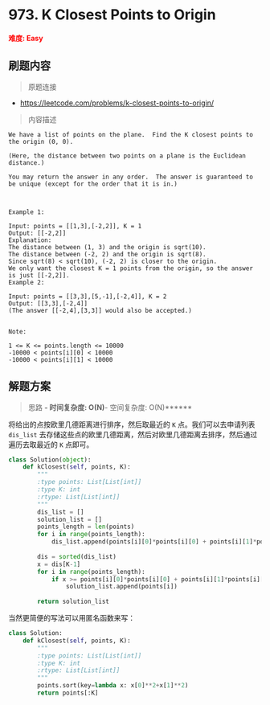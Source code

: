 # 973. K Closest Points to Origin

**<font color=red>难度: Easy</font>**

## 刷题内容

> 原题连接

- https://leetcode.com/problems/k-closest-points-to-origin/

> 内容描述

```
We have a list of points on the plane.  Find the K closest points to the origin (0, 0).

(Here, the distance between two points on a plane is the Euclidean distance.)

You may return the answer in any order.  The answer is guaranteed to be unique (except for the order that it is in.)

 

Example 1:

Input: points = [[1,3],[-2,2]], K = 1
Output: [[-2,2]]
Explanation: 
The distance between (1, 3) and the origin is sqrt(10).
The distance between (-2, 2) and the origin is sqrt(8).
Since sqrt(8) < sqrt(10), (-2, 2) is closer to the origin.
We only want the closest K = 1 points from the origin, so the answer is just [[-2,2]].
Example 2:

Input: points = [[3,3],[5,-1],[-2,4]], K = 2
Output: [[3,3],[-2,4]]
(The answer [[-2,4],[3,3]] would also be accepted.)
 

Note:

1 <= K <= points.length <= 10000
-10000 < points[i][0] < 10000
-10000 < points[i][1] < 10000
```

## 解题方案

> 思路
> ******- 时间复杂度: O(N)******- 空间复杂度: O(N)******



将给出的点按欧里几德距离进行排序，然后取最近的 `K` 点。我们可以去申请列表 `dis_list` 去存储这些点的欧里几德距离，然后对欧里几德距离去排序，然后通过遍历去取最近的 `K` 点即可。

```python
class Solution(object):
    def kClosest(self, points, K):
        """
        :type points: List[List[int]]
        :type K: int
        :rtype: List[List[int]]
        """
        dis_list = []
        solution_list = []
        points_length = len(points)
        for i in range(points_length):
            dis_list.append(points[i][0]*points[i][0] + points[i][1]*points[i][1])
            
        dis = sorted(dis_list)
        x = dis[K-1]
        for i in range(points_length):
            if x >= points[i][0]*points[i][0] + points[i][1]*points[i][1]:
                solution_list.append(points[i])
                
        return solution_list
```

当然更简便的写法可以用匿名函数来写：

```python
class Solution:
    def kClosest(self, points, K):
        """
        :type points: List[List[int]]
        :type K: int
        :rtype: List[List[int]]
        """
        points.sort(key=lambda x: x[0]**2+x[1]**2)
        return points[:K]
```
































